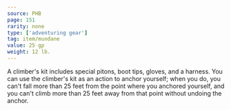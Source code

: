 ```yaml
---
source: PHB
page: 151
rarity: none
type: ['adventuring gear']
tag: item/mundane
value: 25 gp
weight: 12 lb.
---
```


A climber's kit includes special pitons, boot tips, gloves, and a harness. You can use the climber's kit as an action to anchor yourself; when you do, you can't fall more than 25 feet from the point where you anchored yourself, and you can't climb more than 25 feet away from that point without undoing the anchor.

